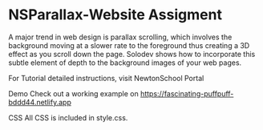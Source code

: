 # NSParallax-Website Assigment

A major trend in web design is parallax scrolling, which involves the background moving at a slower rate to the foreground thus creating a 3D effect as you scroll down the page. Solodev shows how to incorporate this subtle element of depth to the background images of your web pages.

For Tutorial
detailed instructions,  visit NewtonSchool Portal

Demo
Check out a working example on https://fascinating-puffpuff-bddd44.netlify.app

CSS
All CSS is included in style.css.

